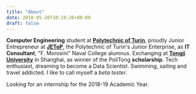 ```yaml
---
title: "About"
date: 2018-05-26T10:19:26+08:00
draft: false
---
```


**Computer Engineering** student at [**Polytechnic of Turin**](https://polito.it),  proudly Junior  Entrepreneur at [**JEToP**](https://jetop.com), the Polytechnic of Turin's Junior Enterprise, as  **IT Consultant**, "F. Morosini" Naval College alumnus. Exchanging at [**Tongji University**](https://tongji.edu.cn) in Shanghai, as winner of the PoliTong  **scholarship**. Tech enthusiast, dreaming to become a Data Scientist. Swimming, sailing and travel addicted. I like to call myself a *beta tester*.

Looking for an internship for the 2018-19 Academic Year. 